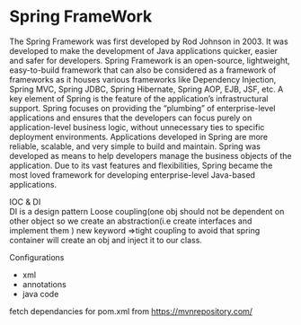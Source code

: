 # Spring FrameWork

The Spring Framework was first developed by Rod Johnson in 2003. It was developed to make the development of Java applications quicker, easier and safer for developers. Spring Framework is an open-source, lightweight, easy-to-build framework that can also be considered as a framework of frameworks as it houses various frameworks like Dependency Injection, Spring MVC, Spring JDBC, Spring Hibernate, Spring AOP, EJB, JSF, etc. A key element of Spring is the feature of the application’s infrastructural support. Spring focuses on providing the “plumbing” of enterprise-level applications and ensures that the developers can focus purely on application-level business logic, without unnecessary ties to specific deployment environments. Applications developed in Spring are more reliable, scalable, and very simple to build and maintain. Spring was developed as means to help developers manage the business objects of the application. Due to its vast features and flexibilities, Spring became the most loved framework for developing enterprise-level Java-based applications.

IOC & DI   
DI is a design pattern 
Loose coupling(one obj should  not be dependent on other object so we create an abstraction(i.e create interfaces and implement them )
new keyword =>tight coupling 
to avoid that spring container will create an obj and inject it to our class.

Configurations
 - xml
 - annotations
 - java code 
 
 
 fetch dependancies for pom.xml from https://mvnrepository.com/
 
 